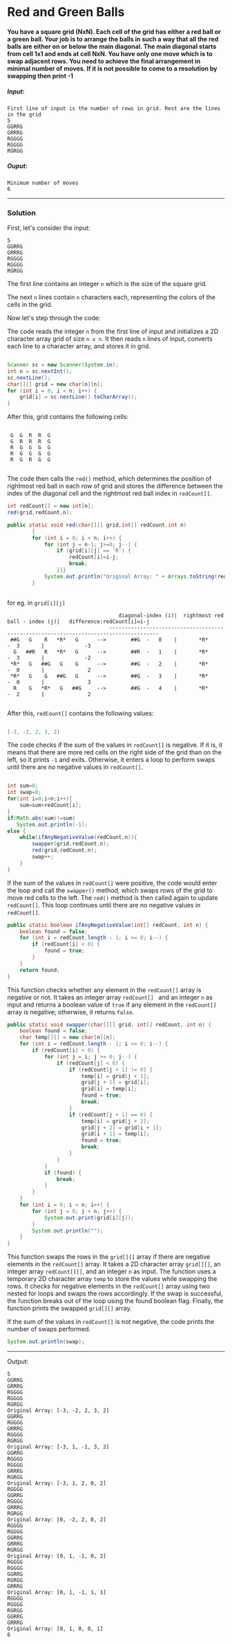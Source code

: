 # Red and Green Balls

 #### You have a square grid (NxN). Each cell of the grid has either a red ball or a green ball. Your job is to arrange the balls in such a way that all the red balls are either on or below the main diagonal. The main diagonal starts from cell 1x1 and ends at cell NxN. You have only one move which is to swap adjacent rows. You need to achieve the final arrangement in minimal number of moves. If it is not possible to come to a resolution by swapping then print -1


##### Input:

    First line of input is the number of rows in grid. Rest are the lines in the grid
    5
    GGRRG
    GRRRG
    RGGGG
    RGGGG
    RGRGG
    
##### Ouput:
    Minimum number of moves
    6

----------------------------------------------------------------------------------------------------------------------------------------------------------------------------------------------------------------------------------------------------------------------------------------------------------------------------------------------
### Solution

First, let's consider the input:


```
5
GGRRG
GRRRG
RGGGG
RGGGG
RGRGG
```

The first line contains an integer `n` which is the size of the square grid.

The next `n` lines contain `n` characters each, representing the colors of the cells in the grid.


Now let's step through the code:

The code reads the integer `n` from the first line of input and initializes a 2D character array grid of size `n x n`. It then reads `n` lines of input, converts each line to a character array, and stores it in grid.
```java

Scanner sc = new Scanner(System.in);
int n = sc.nextInt();
sc.nextLine();
char[][] grid = new char[n][n];
for (int i = 0; i < n; i++) {
    grid[i] = sc.nextLine().toCharArray();
}

```
After this, grid contains the following cells:

```

 G  G  R  R  G 
 G  R  R  R  G 
 R  G  G  G  G 
 R  G  G  G  G 
 R  G  R  G  G 
 
```
The code then calls the `red()` method, which determines the position of rightmost red ball in each row of grid and stores the difference between the index of the diagonal cell and the rightmost red ball index   in `redCount[]`.
```java
int redCount[] = new int[n];
red(grid,redCount,n);
```

```java
public static void red(char[][] grid,int[] redCount,int n)
        {
        for (int i = 0; i < n; i++) {
            for (int j = n-1; j>=0; j--) {
                if (grid[i][j] == 'R') {
                    redCount[i]=i-j;
                    break;
                }}}
            System.out.println("Original Array: " + Arrays.toString(redCount));
        }
        
 ```
 for eg. in `grid[i][j]`
```
                                    diagonal-index (i)|  rightmost red ball - index (j)|   difference:redCount[i]=i-j
                                 --------------------------------------------------------------------------------------
 ##G   G    R   *R*   G      -->        ##G  -   0    |       *R*           -  3       |             -3
  G   ##R   R   *R*   G      -->        ##R  -   1    |       *R*           -  3       |             -2
 *R*   G   ##G   G    G      -->        ##G  -   2    |       *R*           -  0       |              2
 *R*   G    G   ##G   G      -->        ##G  -   3    |       *R*           -  0       |              3
  R    G   *R*   G   ##G     -->        ##G  -   4    |       *R*           -  2       |              2
 
```
 
After this, `redCount[]` contains the following values:

```csharp

[-3, -2, 2, 3, 2]
```
The code checks if the sum of the values in `redCount[]` is negative. If it is, it means that there are more red cells on the right side of the grid than on the left, so it prints `-1` and exits. Otherwise, it enters a loop to perform swaps until there are no negative values in `redCount[]`.

```java

int sum=0;
int swap=0;
for(int i=0;i<n;i++){
    sum=sum+redCount[i];
}
if(Math.abs(sum)!=sum)
   System.out.println(-1);
else {
    while(ifAnyNegativeValue(redCount,n)){
        swapper(grid,redCount,n);
        red(grid,redCount,n);
        swap++;
    }
}

```


If the sum of the values in `redCount[]` were positive, the code would enter the loop and call the `swapper()` method, which swaps rows of the grid to move red cells to the left. The `red()` method is then called again to update `redCount[]`. This loop continues until there are no negative values in `redCount[]`.

```java
public static boolean ifAnyNegativeValue(int[] redCount, int n) {
    boolean found = false;
    for (int i = redCount.length - 1; i >= 0; i--) {
        if (redCount[i] < 0) {
            found = true;
        }
    }
    return found;
}
```
This function checks whether any element in the `redCount[]` array is negative or not. It takes an integer array `redCount[] ` and an integer `n` as input and returns a boolean value of `true` if any element in the `redCount[]` array is negative; otherwise, it returns `false`.

```java
public static void swapper(char[][] grid, int[] redCount, int n) {
    boolean found = false;
    char temp[][] = new char[n][n];
    for (int i = redCount.length - 1; i >= 0; i--) {
        if (redCount[i] < 0) {
            for (int j = i; j >= 0; j--) {
                if (redCount[j] < 0) {
                    if (redCount[j + 1] != 0) {
                        temp[i] = grid[j + 1];
                        grid[j + 1] = grid[i];
                        grid[i] = temp[i];
                        found = true;
                        break;
                    }
                    if (redCount[j + 1] == 0) {
                        temp[i] = grid[j + 2];
                        grid[j + 2] = grid[i + 1];
                        grid[i + 1] = temp[i];
                        found = true;
                        break;
                    }
                }
            }
            if (found) {
                break;
            }
        }
    }
    for (int i = 0; i < n; i++) {
        for (int j = 0; j < n; j++) {
            System.out.print(grid[i][j]);
        }
        System.out.println("");
    }
}

```
This function swaps the rows in the `grid[][]` array if there are negative elements in the `redCount[]` array. It takes a 2D character array `grid[][]`, an integer array `redCount[][]`, and an integer `n` as input. The function uses a temporary 2D character array `temp` to store the values while swapping the rows. It checks for negative elements in the `redCount[]` array using two nested for loops and swaps the rows accordingly. If the swap is successful, the function breaks out of the loop using the found boolean flag. Finally, the function prints the swapped `grid[][]` array.


If the sum of the values in `redCount[]` is not negative, the code prints the number of swaps performed.

```java
System.out.println(swap);

```

----------------------------------------------------------------------------------------------------------------------------------------------------------------------------------------------------------------------------------------------------------------------------------------------------------------------------------------------

Output:
```
5
GGRRG
GRRRG
RGGGG
RGGGG
RGRGG
Original Array: [-3, -2, 2, 3, 2]
GGRRG
RGGGG
GRRRG
RGGGG
RGRGG
Original Array: [-3, 1, -1, 3, 2]
GGRRG
RGGGG
RGGGG
GRRRG
RGRGG
Original Array: [-3, 1, 2, 0, 2]
RGGGG
GGRRG
RGGGG
GRRRG
RGRGG
Original Array: [0, -2, 2, 0, 2]
RGGGG
RGGGG
GGRRG
GRRRG
RGRGG
Original Array: [0, 1, -1, 0, 2]
RGGGG
RGGGG
GGRRG
RGRGG
GRRRG
Original Array: [0, 1, -1, 1, 1]
RGGGG
RGGGG
RGRGG
GGRRG
GRRRG
Original Array: [0, 1, 0, 0, 1]
6
```
